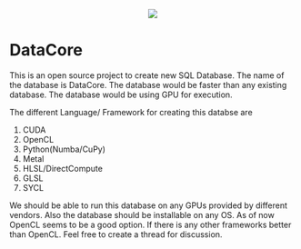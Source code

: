 <p align="center">
  <img src="./images/SocialPreviews.jpg"/>
</p>


# DataCore
This is an open source project to create new SQL Database. The name of the database is DataCore. The database would be faster than any existing database. The database would be using GPU for execution.

The different Language/ Framework for creating this databse are
  1) CUDA
  2) OpenCL
  3) Python(Numba/CuPy)
  4) Metal
  5) HLSL/DirectCompute
  6) GLSL
  7) SYCL

We should be able to run this database on any GPUs provided by different vendors. Also the database should be installable on any OS. As of now OpenCL seems to be a good option.
If there is any other frameworks better than OpenCL. Feel free to create a thread for discussion.
